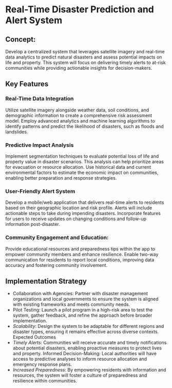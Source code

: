 # Real-Time Disaster Prediction and Alert System

## Concept:
Develop a centralized system that leverages satellite imagery and real-time data analytics to predict natural disasters and assess potential impacts on life and property. This system will focus on delivering timely alerts to at-risk communities while providing actionable insights for decision-makers.

## Key Features

### Real-Time Data Integration

Utilize satellite imagery alongside weather data, soil conditions, and demographic information to create a comprehensive risk assessment model.
Employ advanced analytics and machine learning algorithms to identify patterns and predict the likelihood of disasters, such as floods and landslides.

### Predictive Impact Analysis

Implement segmentation techniques to evaluate potential loss of life and property value in disaster scenarios. This analysis can help prioritize areas for evacuation or resource allocation.
Use historical data and current environmental factors to estimate the economic impact on communities, enabling better preparation and response strategies.

### User-Friendly Alert System

Develop a mobile/web application that delivers real-time alerts to residents based on their geographic location and risk profile. Alerts will include actionable steps to take during impending disasters.
Incorporate features for users to receive updates on changing conditions and follow-up information post-disaster.

### Community Engagement and Education:

Provide educational resources and preparedness tips within the app to empower community members and enhance resilience.
Enable two-way communication for residents to report local conditions, improving data accuracy and fostering community involvement.

## Implementation Strategy

- Collaboration with Agencies: Partner with disaster management organizations and local governments to ensure the system is aligned with existing frameworks and meets community needs.
- Pilot Testing: Launch a pilot program in a high-risk area to test the system, gather feedback, and refine the approach before broader implementation.
- *Scalability*: Design the system to be adaptable for different regions and disaster types, ensuring it remains effective across diverse contexts.
Expected Outcomes
- *Timely Alerts*: Communities will receive accurate and timely notifications about potential disasters, enabling proactive measures to protect lives and property.
Informed Decision-Making: Local authorities will have access to predictive analyses to inform resource allocation and emergency response plans.
- *Increased Preparedness*: By empowering residents with information and resources, the system will foster a culture of preparedness and resilience within communities.
